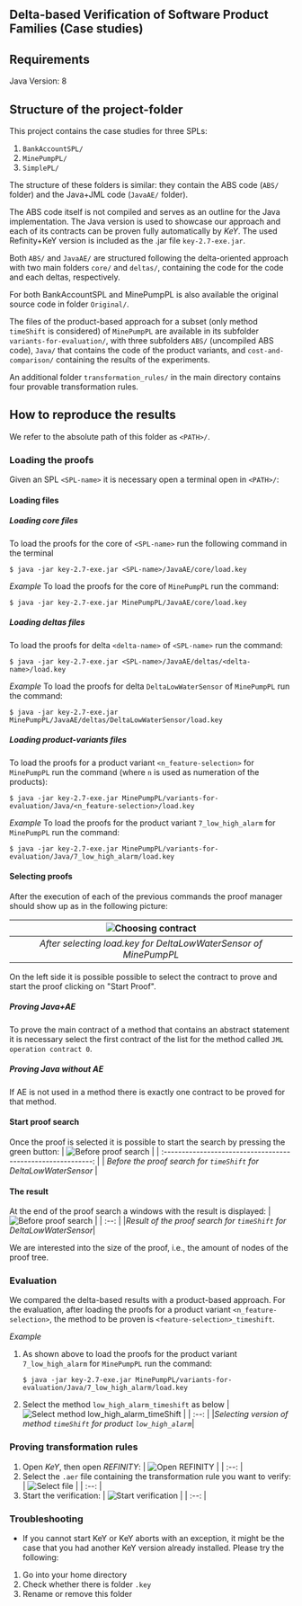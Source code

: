 ## Delta-based Verification of Software Product Families (Case studies)

## Requirements
Java Version: 8

## Structure of the project-folder

This project contains the case studies for three SPLs:
1. `BankAccountSPL/`
2. `MinePumpPL/`
3. `SimplePL/`

The structure of these folders is similar: they contain the ABS code (`ABS/` folder) and the Java+JML code (`JavaAE/` folder). 

The ABS code itself is not compiled and serves as an outline for the Java implementation. The Java version is used to showcase our approach and each of its contracts can be proven fully automatically by *KeY*. The used Refinity+KeY  version is included as the .jar file `key-2.7-exe.jar`.

Both `ABS/` and `JavaAE/` are structured following the delta-oriented approach with two main folders `core/` and `deltas/`, containing the code for the code and each deltas, respectively.

For both BankAccountSPL and MinePumpPL is also available the original source code in folder `Original/`.

The files of the product-based approach for a subset (only method `timeShift` is considered) of `MinePumpPL` are available in its subfolder `variants-for-evaluation/`, with three subfolders `ABS/` (uncompiled ABS code), `Java/` that contains the code of the product variants, and `cost-and-comparison/` containing the results of the experiments.

An additional folder `transformation_rules/` in the main directory contains four provable transformation rules.

## How to reproduce the results
We refer to the absolute path of this folder as `<PATH>/`.

### Loading the proofs
Given an SPL `<SPL-name>` it is necessary open a terminal open in `<PATH>/`:

#### Loading files

##### Loading core files
To load the proofs for the core of `<SPL-name>` run the following command in the terminal

 ```$ java -jar key-2.7-exe.jar <SPL-name>/JavaAE/core/load.key```

*Example*
To load the proofs for the core of `MinePumpPL` run the command:

```$ java -jar key-2.7-exe.jar MinePumpPL/JavaAE/core/load.key```

##### Loading deltas files
To load the proofs for delta `<delta-name>` of `<SPL-name>` run the command: 

```$ java -jar key-2.7-exe.jar <SPL-name>/JavaAE/deltas/<delta-name>/load.key```

*Example*
To load the proofs for delta `DeltaLowWaterSensor` of `MinePumpPL` run the command:

```$ java -jar key-2.7-exe.jar MinePumpPL/JavaAE/deltas/DeltaLowWaterSensor/load.key```

##### Loading product-variants files
To load the proofs for a product variant `<n_feature-selection>` for `MinePumpPL` run the command (where `n` is used as numeration of the products):

```$ java -jar key-2.7-exe.jar MinePumpPL/variants-for-evaluation/Java/<n_feature-selection>/load.key```

*Example*
To load the proofs for the product variant `7_low_high_alarm` for `MinePumpPL` run the command:

 ```$ java -jar key-2.7-exe.jar MinePumpPL/variants-for-evaluation/Java/7_low_high_alarm/load.key```

#### Selecting proofs
After the execution of each of the previous commands the proof manager should show up as in the following picture:

| ![Choosing contract](images/choose-contract.png) |
| :--: |
|*After selecting load.key for DeltaLowWaterSensor of MinePumpPL*|

On the left side it is possible possible to select the contract to prove and start the proof clicking on "Start Proof".

##### Proving Java+AE
To prove the main contract of a method that contains an abstract statement it is necessary select the first contract of the list for the method called `JML operation contract 0`.

##### Proving Java without AE
If AE is not used in a method there is exactly one contract to be proved for that method.

#### Start proof search
Once the proof is selected it is possible to start the search by pressing the green button:
|       ![Before proof search](images/before-proof-search.png)        |
| :----------------------------------------------------------: |
| *Before the proof search for `timeShift` for DeltaLowWaterSensor* |

#### The result
At the end of the proof search a windows with the result is displayed:
| ![Before proof search](images/proved-contract.png) |
| :--: |
|*Result of the proof search for `timeShift` for DeltaLowWaterSensor*|

We are interested into the size of the proof, i.e., the amount of nodes of the proof tree.

### Evaluation
We compared the delta-based results with a product-based approach.
For the evaluation, after loading the proofs for a product variant `<n_feature-selection>`, the method to be proven is `<feature-selection>_timeshift`.

*Example*

1. As shown above to load the proofs for the product variant `7_low_high_alarm` for `MinePumpPL` run the command:

    ```$ java -jar key-2.7-exe.jar MinePumpPL/variants-for-evaluation/Java/7_low_high_alarm/load.key```
2. Select the method `low_high_alarm_timeshift` as below
    | ![Select method low_high_alarm_timeShift](images/select-product-evaluation.png) |
    | :--: |
    |*Selecting version of method `timeShift` for product `low_high_alarm`*|


### Proving transformation rules

1. Open *KeY*, then open *REFINITY*:
    | ![Open REFINITY](images/open-refinity.png) |
    | :--: |
2. Select the `.aer` file containing the transformation rule you want to verify:
    | ![Select file](images/load-file.png) |
    | :--: |
3. Start the verification:
    | ![Start verification](images/start-verification-rules.png) |
    | :--: |

### Troubleshooting
* If you cannot start KeY or KeY aborts with an exception, it might be the case that you had another KeY version already installed. Please try the following:
1. Go into your home directory
2. Check whether there is folder `.key`
3. Rename or remove this folder